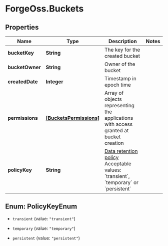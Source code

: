 # ForgeOss.Buckets

## Properties
Name | Type | Description | Notes
------------ | ------------- | ------------- | -------------
**bucketKey** | **String** | The key for the created bucket | 
**bucketOwner** | **String** | Owner of the bucket | 
**createdDate** | **Integer** | Timestamp in epoch time | 
**permissions** | [**[BucketsPermissions]**](BucketsPermissions.md) | Array of objects representing the applications with access granted at bucket creation | 
**policyKey** | **String** | [Data retention policy](https://developer.autodesk.com/en/docs/data/v2/overview/retention-policy/)  Acceptable values: &#x60;transient&#x60;, &#x60;temporary&#x60; or &#x60;persistent&#x60;  | 


<a name="PolicyKeyEnum"></a>
## Enum: PolicyKeyEnum


* `transient` (value: `"transient"`)

* `temporary` (value: `"temporary"`)

* `persistent` (value: `"persistent"`)




